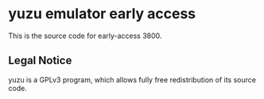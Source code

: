 yuzu emulator early access
=============

This is the source code for early-access 3800.

## Legal Notice

yuzu is a GPLv3 program, which allows fully free redistribution of its source code.
